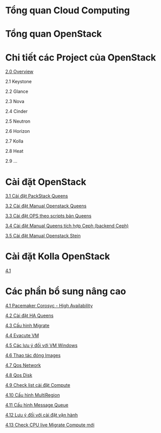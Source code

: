 # Tổng quan Cloud Computing 

# Tổng quan OpenStack 

# Chi tiết các Project của OpenStack 

[2.0 Overview ](docs/overview/overview.md)

2.1 Keystone

2.2 Glance

2.3 Nova

2.4 Cinder

2.5 Neutron

2.6 Horizon 

2.7 Kolla 

2.8 Heat

2.9 ...

# Cài đặt OpenStack 

[3.1 Cài đặt PackStack Queens](docs/setup/packstack.md)

[3.2 Cài đặt Manual Openstack Queens](docs/setup/manual_install_queens.md)

[3.3 Cài đặt OPS theo scripts bản Queens](https://github.com/uncelvel/openstack-tools/blob/master/docs/openstack-queens-CentOS7-scripts.md)

[3.4 Cài đặt Manual Queens tích hợp Ceph (backend Ceph)](https://github.com/uncelvel/tutorial-ceph/blob/master/docs/operating/ceph-vs-openstack.md)

[3.5 Cài đặt Manual Openstack Stein](docs/setup/manual_install_stein.md)

# Cài đặt Kolla OpenStack

[4.1](docs/kolla-setup/r-aio.md)

# Các phần bổ sung nâng cao 

[4.1 Pacemaker Corosyc - High Availability](https://github.com/uncelvel/ghichep-pacemaker-corosync)

[4.2 Cài đặt HA Queens](https://github.com/uncelvel/tutorial-openstackHA/)

[4.3 Cấu hình Migrate](docs/other/cau_hinh_migrate.md)

[4.4 Evacute VM](docs/other/evacute_vm.md)

[4.5 Các lưu ý đối với VM Windows](docs/other/VM_windows.md)

[4.6 Thao tác đóng Images](https://github.com/uncelvel/create-images-openstack)

[4.7 Qos Network](docs/other/qos_network.md)

[4.8 Qos Disk](docs/other/qos_disk.md)

[4.9 Check list cài đặt Compute](docs/other/check_list_compute.md)

[4.10 Cấu hình MultiRegion](docs/other/multi-region.md)

[4.11 Cấu hình Message Queue](docs/other/message_queue.md)

[4.12 Lưu ý đối với cài đặt vận hành](docs/other/note.md)

[4.13 Check CPU live Migrate Compute mới](docs/other/live_migrate_check.md)